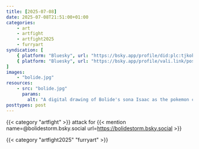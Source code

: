 ```yaml
---
title: [2025-07-08]
date: 2025-07-08T21:51:00+01:00
categories:
    - art
    - artfight
    - artfight2025
    - furryart
syndication: [
    { platform: "Bluesky", url: "https://bsky.app/profile/did:plc:tjkokzqdnfzzlaxdjjzzzi5b/post/3lti36h2zw22c", hidden: true },
    { platform: "Bluesky", url: "https://bsky.app/profile/vali.link/post/3lti36h2zw22c" }
]
images:
    - "bolide.jpg"
resources:
    - src: "bolide.jpg"
      params:
        alt: "A digital drawing of Bolide's sona Isaac as the pokemon cubone"
posttypes: post
---
```

{{< category "artfight" >}} attack for {{< mention name=@bolidestorm.bsky.social url=https://bolidestorm.bsky.social >}}

{{< category "artfight2025" "furryart" >}}
